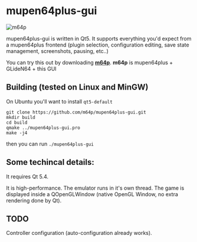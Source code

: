 # mupen64plus-gui

![m64p](http://i.imgur.com/NIa5Btx.png)

mupen64plus-gui is written in Qt5. It supports everything you'd expect from a mupen64plus frontend (plugin selection, configuration editing, save state management, screenshots, pausing, etc..)

You can try this out by downloading [**m64p**](https://m64p.github.io/). **m64p** is mupen64plus + GLideN64 + this GUI

## Building (tested on Linux and MinGW)

On Ubuntu you'll want to install ```qt5-default```
```
git clone https://github.com/m64p/mupen64plus-gui.git
mkdir build
cd build
qmake ../mupen64plus-gui.pro
make -j4
```
then you can run ```./mupen64plus-gui```

## Some techincal details:

It requires Qt 5.4.

It is high-performance. The emulator runs in it's own thread. The game is displayed inside a QOpenGLWindow (native OpenGL Window, no extra rendering done by Qt).

## TODO

Controller configuration (auto-configuration already works).
